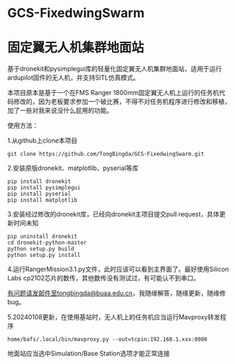 # GCS-FixedwingSwarm 

# 固定翼无人机集群地面站

基于dronekit和pysimplegui库的轻量化固定翼无人机集群地面站，适用于运行ardupilot固件的无人机，并支持SITL仿真模式。

本项目原本是基于一个在FMS Ranger 1800mm固定翼无人机上运行的任务机代码修改的，因为老板要求参加一个破比赛，不得不对任务机程序进行修改和移植，加了一些对我来说没什么屁用的功能。

使用方法：

1.从github上clone本项目

```
git clone https://github.com/TongBingda/GCS-FixedwingSwarm.git
```

2.安装原版dronekit、matplotlib、pyserial等库

```
pip install dronekit
pip install pysimplegui
pip install pyserial
pip install matplotlib
```

3.安装经过修改的dronekit库，已经向dronekit主项目提交pull request，具体更新时间未知

```
pip uninstall dronekit
cd dronekit-python-master
python setup.py build
python setup.py install
```

4.运行RangerMission3.1.py文件，此时应该可以看到主界面了。最好使用Silicon Labs cp2102芯片的数传，其他数传没有测试过，有可能认不到串口。

有问题请发邮件至tongbingda@buaa.edu.cn，我随缘解答，随缘更新，随缘修bug。

5.20240108更新，在使用基站时，无人机上的任务机应当运行Mavproxy转发程序

```
home/bafs/.local/bin/mavproxy.py --out=tcpin:192.168.1.xxx:8080
```

地面站应当选中Simulation/Base Station选项才能正常连接